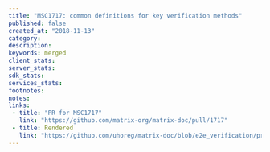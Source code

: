 ```yaml
---
title: "MSC1717: common definitions for key verification methods"
published: false
created_at: "2018-11-13"
category:
description:
keywords: merged
client_stats:
server_stats:
sdk_stats:
services_stats:
footnotes:
notes:
links:
 - title: "PR for MSC1717"
   link: "https://github.com/matrix-org/matrix-doc/pull/1717"
 - title: Rendered
   link: "https://github.com/uhoreg/matrix-doc/blob/e2e_verification/proposals/1717-key_verification.md"
---
```

